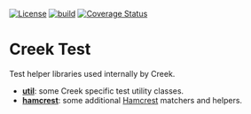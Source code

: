 [![License](https://img.shields.io/badge/License-Apache%202.0-blue.svg)](https://opensource.org/licenses/Apache-2.0)
[![build](https://github.com/creek-service/creek-test/actions/workflows/gradle.yml/badge.svg)](https://github.com/creek-service/creek-test/actions/workflows/gradle.yml)
[![Coverage Status](https://coveralls.io/repos/github/creek-service/creek-test/badge.svg?branch=main)](https://coveralls.io/github/creek-service/creek-test?branch=main)

# Creek Test

Test helper libraries used internally by Creek.

* **[util](util)**: some Creek specific test utility classes.
* **[hamcrest](hamcrest)**: some additional [Hamcrest][1] matchers and helpers.

[1]: http://hamcrest.org/JavaHamcrest/index

